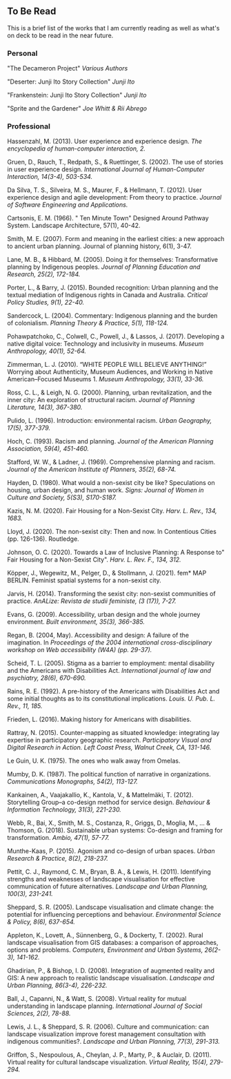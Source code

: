 ## To Be Read

This is a brief list of the works that I am currently reading as well as what's on deck to be read in the near future.

### Personal
"The Decameron Project" _Various Authors_

"Deserter: Junji Ito Story Collection" _Junji Ito_

"Frankenstein: Junji Ito Story Collection" _Junji Ito_

"Sprite and the Gardener" _Joe Whitt & Rii Abrego_

### Professional

Hassenzahl, M. (2013). User experience and experience design. _The encyclopedia of human-computer interaction, 2._

Gruen, D., Rauch, T., Redpath, S., & Ruettinger, S. (2002). The use of stories in user experience design. _International Journal of Human-Computer Interaction, 14(3-4), 503-534._

Da Silva, T. S., Silveira, M. S., Maurer, F., & Hellmann, T. (2012). User experience design and agile development: From theory to practice. _Journal of Software Engineering and Applications._

Cartsonis, E. M. (1966). " Ten Minute Town" Designed Around Pathway System. Landscape Architecture, 57(1), 40-42.

Smith, M. E. (2007). Form and meaning in the earliest cities: a new approach to ancient urban planning. Journal of planning history, 6(1), 3-47.

Lane, M. B., & Hibbard, M. (2005). Doing it for themselves: Transformative planning by Indigenous peoples. _Journal of Planning Education and Research, 25(2), 172-184._

Porter, L., & Barry, J. (2015). Bounded recognition: Urban planning and the textual mediation of Indigenous rights in Canada and Australia. _Critical Policy Studies, 9(1), 22-40._

Sandercock, L. (2004). Commentary: Indigenous planning and the burden of colonialism. _Planning Theory & Practice, 5(1), 118-124._

Pohawpatchoko, C., Colwell, C., Powell, J., & Lassos, J. (2017). Developing a native digital voice: Technology and inclusivity in museums. _Museum Anthropology, 40(1), 52-64._

Zimmerman, L. J. (2010). “WHITE PEOPLE WILL BELIEVE ANYTHING!” Worrying about Authenticity, Museum Audiences, and Working in Native American–Focused Museums 1. _Museum Anthropology, 33(1), 33-36._

Ross, C. L., & Leigh, N. G. (2000). Planning, urban revitalization, and the inner city: An exploration of structural racism. _Journal of Planning Literature, 14(3), 367-380._

Pulido, L. (1996). Introduction: environmental racism. _Urban Geography, 17(5), 377-379._

Hoch, C. (1993). Racism and planning. _Journal of the American Planning Association, 59(4), 451-460._

Stafford, W. W., & Ladner, J. (1969). Comprehensive planning and racism. _Journal of the American Institute of Planners, 35(2), 68-74._

Hayden, D. (1980). What would a non-sexist city be like? Speculations on housing, urban design, and human work. _Signs: Journal of Women in Culture and Society, 5(S3), S170-S187._

Kazis, N. M. (2020). Fair Housing for a Non-Sexist City. _Harv. L. Rev., 134, 1683._

Lloyd, J. (2020). The non-sexist city: Then and now. In Contentious Cities (pp. 126-136). Routledge.

Johnson, O. C. (2020). Towards a Law of Inclusive Planning: A Response to" Fair Housing for a Non-Sexist City". _Harv. L. Rev. F., 134, 312._

Köpper, J., Wegewitz, M., Pelger, D., & Stollmann, J. (2021). fem* MAP BERLIN. Feminist spatial systems for a non-sexist city.

Jarvis, H. (2014). Transforming the sexist city: non-sexist communities of practice. _AnALize: Revista de studii feministe, (3 (17)), 7-27._

Evans, G. (2009). Accessibility, urban design and the whole journey environment. _Built environment, 35(3), 366-385._

Regan, B. (2004, May). Accessibility and design: A failure of the imagination. In _Proceedings of the 2004 international cross-disciplinary workshop on Web accessibility (W4A) (pp. 29-37)._

Scheid, T. L. (2005). Stigma as a barrier to employment: mental disability and the Americans with Disabilities Act. _International journal of law and psychiatry, 28(6), 670-690._

Rains, R. E. (1992). A pre-history of the Americans with Disabilities Act and some initial thoughts as to its constitutional implications. _Louis. U. Pub. L. Rev., 11, 185._

Frieden, L. (2016). Making history for Americans with disabilities.

Rattray, N. (2015). Counter-mapping as situated knowledge: integrating lay expertise in participatory geographic research. _Participatory Visual and Digital Research in Action. Left Coast Press, Walnut Creek, CA, 131-146._

Le Guin, U. K. (1975). The ones who walk away from Omelas.

Mumby, D. K. (1987). The political function of narrative in organizations. _Communications Monographs, 54(2), 113-127._

Kankainen, A., Vaajakallio, K., Kantola, V., & Mattelmäki, T. (2012). Storytelling Group–a co-design method for service design. _Behaviour & Information Technology, 31(3), 221-230._

Webb, R., Bai, X., Smith, M. S., Costanza, R., Griggs, D., Moglia, M., ... & Thomson, G. (2018). Sustainable urban systems: Co-design and framing for transformation. _Ambio, 47(1), 57-77._

Munthe-Kaas, P. (2015). Agonism and co-design of urban spaces. _Urban Research & Practice, 8(2), 218-237._ 

Pettit, C. J., Raymond, C. M., Bryan, B. A., & Lewis, H. (2011). Identifying strengths and weaknesses of landscape visualisation for effective communication of future alternatives. _Landscape and Urban Planning, 100(3), 231-241._

Sheppard, S. R. (2005). Landscape visualisation and climate change: the potential for influencing perceptions and behaviour. _Environmental Science & Policy, 8(6), 637-654._

Appleton, K., Lovett, A., Sünnenberg, G., & Dockerty, T. (2002). Rural landscape visualisation from GIS databases: a comparison of approaches, options and problems. _Computers, Environment and Urban Systems, 26(2-3), 141-162._

Ghadirian, P., & Bishop, I. D. (2008). Integration of augmented reality and GIS: A new approach to realistic landscape visualisation. _Landscape and Urban Planning, 86(3-4), 226-232._

Ball, J., Capanni, N., & Watt, S. (2008). Virtual reality for mutual understanding in landscape planning. _International Journal of Social Sciences, 2(2), 78-88._

Lewis, J. L., & Sheppard, S. R. (2006). Culture and communication: can landscape visualization improve forest management consultation with indigenous communities?. _Landscape and Urban Planning, 77(3), 291-313._

Griffon, S., Nespoulous, A., Cheylan, J. P., Marty, P., & Auclair, D. (2011). Virtual reality for cultural landscape visualization. _Virtual Reality, 15(4), 279-294._
